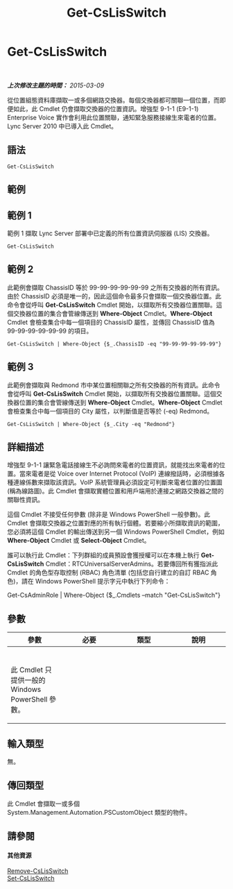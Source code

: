 ﻿---
title: Get-CsLisSwitch
TOCTitle: Get-CsLisSwitch
ms:assetid: 2b09e8f1-4930-4ac2-8f6f-48c08cd890c5
ms:mtpsurl: https://technet.microsoft.com/zh-tw/library/Gg425769(v=OCS.15)
ms:contentKeyID: 49290432
ms.date: 08/10/2015
mtps_version: v=OCS.15
ms.translationtype: HT
---

# Get-CsLisSwitch

 

_**上次修改主題的時間：** 2015-03-09_

從位置組態資料庫擷取一或多個網路交換器。每個交換器都可關聯一個位置，而即便如此，此 Cmdlet 仍會擷取交換器的位置資訊。增強型 9-1-1 (E9-1-1) Enterprise Voice 實作會利用此位置關聯，通知緊急服務接線生來電者的位置。Lync Server 2010 中已導入此 Cmdlet。

## 語法

    Get-CsLisSwitch

## 範例

## 範例 1

範例 1 擷取 Lync Server 部署中已定義的所有位置資訊伺服器 (LIS) 交換器。

    Get-CsLisSwitch

## 範例 2

此範例會擷取 ChassisID 等於 99-99-99-99-99-99 之所有交換器的所有資訊。由於 ChassisID 必須是唯一的，因此這個命令最多只會擷取一個交換器位置。此命令會從呼叫 **Get-CsLisSwitch** Cmdlet 開始，以擷取所有交換器位置關聯。這個交換器位置的集合會管線傳送到 **Where-Object** Cmdlet。**Where-Object** Cmdlet 會檢查集合中每一個項目的 ChassisID 屬性，並傳回 ChassisID 值為 99-99-99-99-99-99 的項目。

    Get-CsLisSwitch | Where-Object {$_.ChassisID -eq "99-99-99-99-99-99"}

## 範例 3

此範例會擷取與 Redmond 市中某位置相關聯之所有交換器的所有資訊。此命令會從呼叫 **Get-CsLisSwitch** Cmdlet 開始，以擷取所有交換器位置關聯。這個交換器位置的集合會管線傳送到 **Where-Object** Cmdlet。**Where-Object** Cmdlet 會檢查集合中每一個項目的 City 屬性，以判斷值是否等於 (-eq) Redmond。

    Get-CsLisSwitch | Where-Object {$_.City -eq "Redmond"}

## 詳細描述

增強型 9-1-1 讓緊急電話接線生不必詢問來電者的位置資訊，就能找出來電者的位置。當來電者是從 Voice over Internet Protocol (VoIP) 連線撥話時，必須根據各種連線係數來擷取該資訊。VoIP 系統管理員必須設定可判斷來電者位置的位置圖 (稱為線路圖)。此 Cmdlet 會擷取實體位置和用戶端用於連接之網路交換器之間的關聯性資訊。

這個 Cmdlet 不接受任何參數 (除非是 Windows PowerShell 一般參數)。此 Cmdlet 會擷取交換器之位置對應的所有執行個體。若要縮小所擷取資訊的範圍，您必須將這個 Cmdlet 的輸出傳送到另一個 Windows PowerShell Cmdlet，例如 **Where-Object** Cmdlet 或 **Select-Object** Cmdlet。

誰可以執行此 Cmdlet：下列群組的成員預設會獲授權可以在本機上執行 **Get-CsLisSwitch** Cmdlet：RTCUniversalServerAdmins。若要傳回所有獲指派此 Cmdlet 的角色型存取控制 (RBAC) 角色清單 (包括您自行建立的自訂 RBAC 角色)，請在 Windows PowerShell 提示字元中執行下列命令：

Get-CsAdminRole | Where-Object {$\_.Cmdlets –match "Get-CsLisSwitch"}

## 參數


<table>
<colgroup>
<col style="width: 25%" />
<col style="width: 25%" />
<col style="width: 25%" />
<col style="width: 25%" />
</colgroup>
<thead>
<tr class="header">
<th>參數</th>
<th>必要</th>
<th>類型</th>
<th>說明</th>
</tr>
</thead>
<tbody>
<tr class="odd">
<td><p></p></td>
<td><p></p></td>
<td><p></p></td>
<td><p></p></td>
</tr>
<tr class="even">
<td><p>此 Cmdlet 只提供一般的 Windows PowerShell 參數。</p></td>
<td><p></p></td>
<td><p></p></td>
<td> </td>
</tr>
</tbody>
</table>


## 輸入類型

無。

## 傳回類型

此 Cmdlet 會擷取一或多個 System.Management.Automation.PSCustomObject 類型的物件。

## 請參閱

#### 其他資源

[Remove-CsLisSwitch](remove-cslisswitch.md)  
[Set-CsLisSwitch](set-cslisswitch.md)

